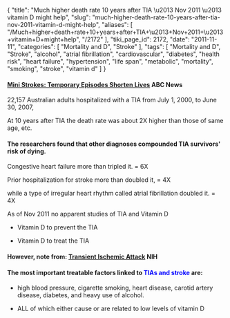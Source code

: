 {
    "title": "Much higher death rate 10 years after TIA \u2013 Nov 2011 \u2013 vitamin D might help",
    "slug": "much-higher-death-rate-10-years-after-tia-nov-2011-vitamin-d-might-help",
    "aliases": [
        "/Much+higher+death+rate+10+years+after+TIA+\u2013+Nov+2011+\u2013+vitamin+D+might+help",
        "/2172"
    ],
    "tiki_page_id": 2172,
    "date": "2011-11-11",
    "categories": [
        "Mortality and D",
        "Stroke"
    ],
    "tags": [
        "Mortality and D",
        "Stroke",
        "alcohol",
        "atrial fibrillation",
        "cardiovascular",
        "diabetes",
        "health risk",
        "heart failure",
        "hypertension",
        "life span",
        "metabolic",
        "mortality",
        "smoking",
        "stroke",
        "vitamin d"
    ]
}


#### [Mini Strokes: Temporary Episodes Shorten Lives](http://abcnews.go.com/Health/Longevity/tias-mini-strokes-shorten-lives/story?id=14924889#.Tr0r-PKOfZ0) ABC News

22,157 Australian adults hospitalized with a TIA from July 1, 2000, to June 30, 2007, 

At 10 years after TIA the death rate was about  2X higher than those of same age, etc.

#### The researchers found that other diagnoses compounded TIA survivors' risk of dying.

Congestive heart failure more than tripled it.  = 6X

Prior hospitalization for stroke more than doubled it,  = 4X

while a type of irregular heart rhythm called atrial fibrillation doubled it. = 4X

As of Nov 2011 no apparent studies of TIA and Vitamin D

* Vitamin D to prevent the TIA

* Vitamin D to treat the TIA

#### However, note from: [Transient Ischemic Attack](http://www.ninds.nih.gov/disorders/tia/tia.htm) NIH

#### The most important treatable factors linked to  **<span style="color:#00F;">TIAs and stroke</span>**  are:

* high blood pressure, cigarette smoking, heart disease, carotid artery disease, diabetes, and heavy use of alcohol.

* ALL of which either cause or are related to low levels of vitamin D
